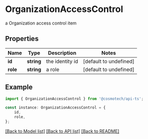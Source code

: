 # OrganizationAccessControl

a Organization access control item

## Properties

Name | Type | Description | Notes
------------ | ------------- | ------------- | -------------
**id** | **string** | the identity id | [default to undefined]
**role** | **string** | a role | [default to undefined]

## Example

```typescript
import { OrganizationAccessControl } from '@cosmotech/api-ts';

const instance: OrganizationAccessControl = {
    id,
    role,
};
```

[[Back to Model list]](../README.md#documentation-for-models) [[Back to API list]](../README.md#documentation-for-api-endpoints) [[Back to README]](../README.md)
